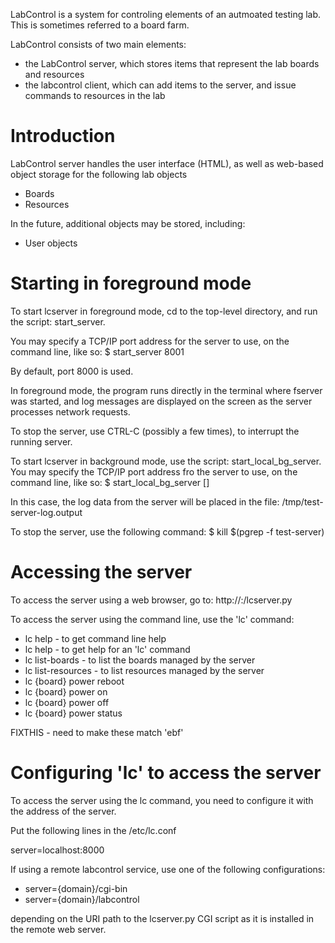 LabControl is a system for controling elements of an autmoated testing lab.
This is sometimes referred to a board farm.

LabControl consists of two main elements:
 - the LabControl server, which stores items that represent the lab
   boards and resources
 - the labcontrol client, which can add items to the server, and
   issue commands to resources in the lab

Introduction
============
LabControl server handles the user interface (HTML),
as well as web-based object storage for the following lab objects
 * Boards
 * Resources

In the future, additional objects may be stored, including:
 * User objects

Starting in foreground mode
===========================
To start lcserver in foreground mode, cd to the top-level directory,
and run the script: start_server.

You may specify a TCP/IP port address for the server to use, on the
command line, like so:
 $ start_server 8001

By default, port 8000 is used.

In foreground mode, the program runs directly in the terminal where
fserver was started, and log messages are displayed on the screen
as the server processes network requests.

To stop the server, use CTRL-C (possibly a few times), to interrupt
the running server.

To start lcserver in background mode, use the script: start_local_bg_server.
You may specify the TCP/IP port address fro the server to use, on the
command line, like so:
 $ start_local_bg_server [<port>]

In this case, the log data from the server will be placed in the
file: /tmp/test-server-log.output

To stop the server, use the following command:
  $ kill $(pgrep -f test-server)

Accessing the server
====================
To access the server using a web browser, go to:
 http://<ip address>:<port>/lcserver.py

To access the server using the command line, use the 'lc' command:
 * lc help - to get command line help
 * lc help <command> - to get help for an 'lc' command
 * lc list-boards - to list the boards managed by the server
 * lc list-resources - to list resources managed by the server
 * lc {board} power reboot
 * lc {board} power on
 * lc {board} power off
 * lc {board} power status

FIXTHIS - need to make these match 'ebf'

Configuring 'lc' to access the server
======================================
To access the server using the lc command, you need to configure
it with the address of the server.

Put the following lines in the /etc/lc.conf

server=localhost:8000

If using a remote labcontrol service, use one of the following configurations:
 * server={domain}/cgi-bin
 * server={domain}/labcontrol

depending on the URI path to the lcserver.py CGI script as it is
installed in the remote web server.
